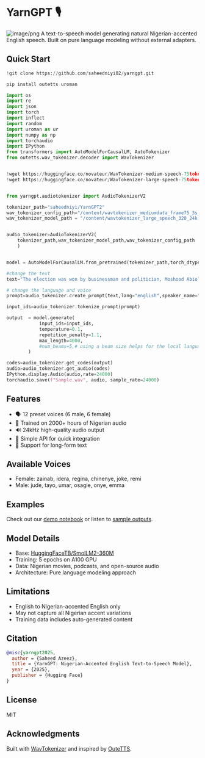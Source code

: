 # YarnGPT 🎙️
![image/png](https://github.com/saheedniyi02/yarngpt/blob/main/notebooks%2Faudio_0c026c21-f432-4d20-a86b-899a10d9ed60.webp)
A text-to-speech model generating natural Nigerian-accented English speech. Built on pure language modeling without external adapters.

## Quick Start

```python
!git clone https://github.com/saheedniyi02/yarngpt.git

pip install outetts uroman

import os
import re
import json
import torch
import inflect
import random
import uroman as ur
import numpy as np
import torchaudio
import IPython
from transformers import AutoModelForCausalLM, AutoTokenizer
from outetts.wav_tokenizer.decoder import WavTokenizer


!wget https://huggingface.co/novateur/WavTokenizer-medium-speech-75token/resolve/main/wavtokenizer_mediumdata_frame75_3s_nq1_code4096_dim512_kmeans200_attn.yaml
!wget https://huggingface.co/novateur/WavTokenizer-large-speech-75token/resolve/main/wavtokenizer_large_speech_320_24k.ckpt


from yarngpt.audiotokenizer import AudioTokenizerV2

tokenizer_path="saheedniyi/YarnGPT2"
wav_tokenizer_config_path="/content/wavtokenizer_mediumdata_frame75_3s_nq1_code4096_dim512_kmeans200_attn.yaml"
wav_tokenizer_model_path = "/content/wavtokenizer_large_speech_320_24k.ckpt"


audio_tokenizer=AudioTokenizerV2(
    tokenizer_path,wav_tokenizer_model_path,wav_tokenizer_config_path
    )


model = AutoModelForCausalLM.from_pretrained(tokenizer_path,torch_dtype="auto").to(audio_tokenizer.device)

#change the text
text="The election was won by businessman and politician, Moshood Abiola, but Babangida annulled the results, citing concerns over national security."

# change the language and voice
prompt=audio_tokenizer.create_prompt(text,lang="english",speaker_name="idera")

input_ids=audio_tokenizer.tokenize_prompt(prompt)

output  = model.generate(
            input_ids=input_ids,
            temperature=0.1,
            repetition_penalty=1.1,
            max_length=4000,
            #num_beams=5,# using a beam size helps for the local languages sometimes but not english
        )

codes=audio_tokenizer.get_codes(output)
audio=audio_tokenizer.get_audio(codes)
IPython.display.Audio(audio,rate=24000)
torchaudio.save(f"Sample.wav", audio, sample_rate=24000)
```

## Features

- 🗣️ 12 preset voices (6 male, 6 female)
- 🎯 Trained on 2000+ hours of Nigerian audio
- 🔊 24kHz high-quality audio output
- 🚀 Simple API for quick integration
- 📝 Support for long-form text

## Available Voices
- Female: zainab, idera, regina, chinenye, joke, remi
- Male: jude, tayo, umar, osagie, onye, emma

## Examples

Check out our [demo notebook](link-to-notebook) or listen to [sample outputs](https://huggingface.co/saheedniyi/YarnGPT/tree/main/audio).

## Model Details

- Base: [HuggingFaceTB/SmolLM2-360M](https://huggingface.co/HuggingFaceTB/SmolLM2-360M)
- Training: 5 epochs on A100 GPU
- Data: Nigerian movies, podcasts, and open-source audio
- Architecture: Pure language modeling approach

## Limitations

- English to Nigerian-accented English only
- May not capture all Nigerian accent variations
- Training data includes auto-generated content

## Citation

```bibtex
@misc{yarngpt2025,
  author = {Saheed Azeez},
  title = {YarnGPT: Nigerian-Accented English Text-to-Speech Model},
  year = {2025},
  publisher = {Hugging Face}
}
```

## License
MIT

## Acknowledgments
Built with [WavTokenizer](https://github.com/jishengpeng/WavTokenizer) and inspired by [OuteTTS](https://huggingface.co/OuteAI/OuteTTS-0.2-500M/).
